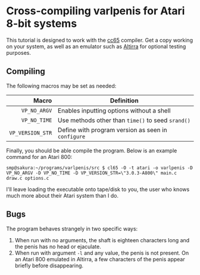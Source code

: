 Cross-compiling varlpenis for Atari 8-bit systems
=================================================

This tutorial is designed to work with the
[cc65](https://cc65.github.io/) compiler.
Get a copy working on your system, as well as an emulator such as
[Altirra](https://www.virtualdub.org/altirra.html) for
optional testing purposes.

Compiling
---------

The following macros may be set as needed:

| Macro                 | Definition                                          |
|----------------------:|-----------------------------------------------------|
| `VP_NO_ARGV`          | Enables inputting options without a shell           |
| `VP_NO_TIME`          | Use methods other than `time()` to seed `srand()`   |
| `VP_VERSION_STR`      | Define with program version as seen in `configure`  |

Finally, you should be able compile the program.
Below is an example command for an Atari 800:

```console
smp@sakura:~/programs/varlpenis/src $ cl65 -O -t atari -o varlpenis -D VP_NO_ARGV -D VP_NO_TIME -D VP_VERSION_STR=\"3.0.3-A800\" main.c draw.c options.c
```

I'll leave loading the executable onto tape/disk to you, the user who
knows much more about their Atari system than I do.

Bugs
----

The program behaves strangely in two specific ways:

1. When run with no arguments, the shaft is eighteen characters long and the penis
   has no head or ejaculate.
2. When run with argument `-l` and any value, the penis is not present.
   On an Atari 800 emulated in Altirra, a few characters of the penis appear briefly
   before disappearing.

